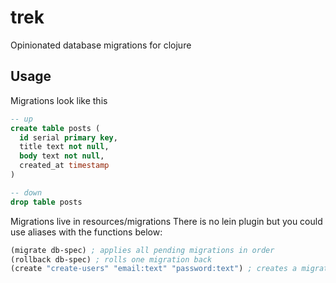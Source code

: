 # trek

Opinionated database migrations for clojure

## Usage

Migrations look like this

```sql
-- up
create table posts (
  id serial primary key,
  title text not null,
  body text not null,
  created_at timestamp
)

-- down
drop table posts
```

Migrations live in resources/migrations
There is no lein plugin but you could use aliases with
the functions below:

```clojure
(migrate db-spec) ; applies all pending migrations in order
(rollback db-spec) ; rolls one migration back
(create "create-users" "email:text" "password:text") ; creates a migration file in resources/migrations
```
